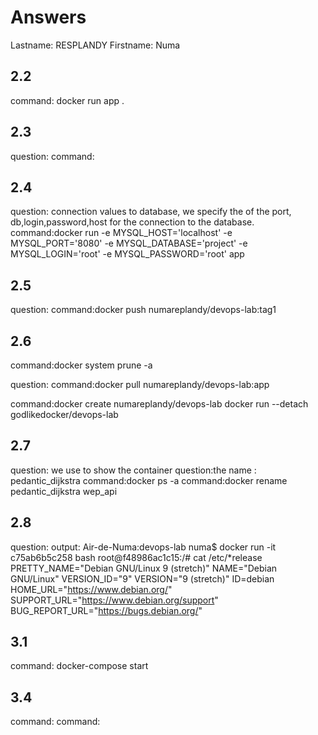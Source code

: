# Answers

Lastname: RESPLANDY	
Firstname: Numa 

## 2.2
command: docker run app . 

## 2.3
question:
command:

## 2.4
question: connection values to database, we specify the of the port, db,login,password,host for the connection to the database.
command:docker run -e MYSQL_HOST='localhost' -e MYSQL_PORT='8080' -e MYSQL_DATABASE='project' -e MYSQL_LOGIN='root' -e MYSQL_PASSWORD='root' app 

## 2.5
question:
command:docker push numareplandy/devops-lab:tag1

## 2.6
command:docker system prune -a

question:
command:docker pull numareplandy/devops-lab:app

command:docker create numareplandy/devops-lab docker run --detach godlikedocker/devops-lab

## 2.7
question: we use  to show the container
question:the name : pedantic_dijkstra
command:docker ps -a
command:docker rename pedantic_dijkstra wep_api

## 2.8
question:
output:
Air-de-Numa:devops-lab numa$ docker run -it c75ab6b5c258  bash
root@f48986ac1c15:/# cat /etc/*release
PRETTY_NAME="Debian GNU/Linux 9 (stretch)"
NAME="Debian GNU/Linux"
VERSION_ID="9"
VERSION="9 (stretch)"
ID=debian
HOME_URL="https://www.debian.org/"
SUPPORT_URL="https://www.debian.org/support"
BUG_REPORT_URL="https://bugs.debian.org/"

## 3.1
command: docker-compose start

## 3.4
command:
command:
